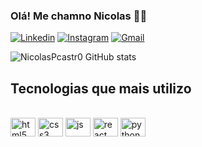 ### Olá! Me chamno Nicolas 🙋‍♂️



[![Linkedin](https://img.shields.io/badge/LinkedIn-0077B5?style=for-the-badge&logo=linkedin&logoColor=white)](https://www.linkedin.com/in/nicolas-pereira-de-castro-93b475236/)
[![Instagram](https://img.shields.io/badge/Instagram-E4405F?style=for-the-badge&logo=instagram&logoColor=white)](https://www.instagram.com/nico_pcastro/)
[![Gmail](https://img.shields.io/badge/Gmail-D14836?style=for-the-badge&logo=gmail&logoColor=white)](mailto:npcastro08@gmail.com)


![NicolasPcastr0 GitHub stats](https://github-readme-stats.vercel.app/api?username=NicolasPcastr0&show_icons=true&theme=dracula)

## Tecnologias que mais utilizo

<div style="display: inline_block"><br/>
  <img align="center" alt="html5" height="30" width="40" src="https://cdn.jsdelivr.net/gh/devicons/devicon@latest/icons/html5/html5-original-wordmark.svg" />  
  <img align="center" alt="css3" height="30" width="40" src="https://cdn.jsdelivr.net/gh/devicons/devicon@latest/icons/css3/css3-original-wordmark.svg" />  
  <img align="center" alt="js" height="30" width="40" src="https://cdn.jsdelivr.net/gh/devicons/devicon@latest/icons/javascript/javascript-original.svg" />  
  <img align="center" alt="react" height="30" width="40" src="https://cdn.jsdelivr.net/gh/devicons/devicon@latest/icons/react/react-original.svg" />
  <img align="center" alt="python" height="30" width="40" src="https://cdn.jsdelivr.net/gh/devicons/devicon@latest/icons/python/python-original.svg" />
</div>
